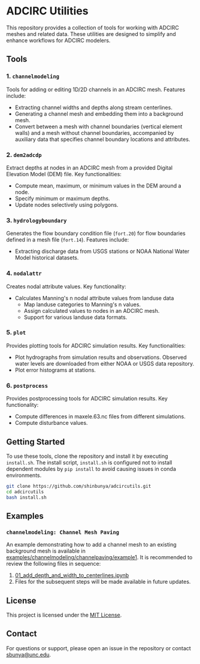 # ADCIRC Utilities

This repository provides a collection of tools for working with ADCIRC meshes and related data. These utilities are designed to simplify and enhance workflows for ADCIRC modelers.

## Tools

### 1. `channelmodeling`
Tools for adding or editing 1D/2D channels in an ADCIRC mesh. Features include:
- Extracting channel widths and depths along stream centerlines.
- Generating a channel mesh and embedding them into a background mesh.
- Convert between a mesh with channel boundaries (vertical element walls) and a mesh without channel boundaries, accompanied by auxiliary data that specifies channel boundary locations and attributes. 

### 2. `dem2adcdp`
Extract depths at nodes in an ADCIRC mesh from a provided Digital Elevation Model (DEM) file. Key functionalities:
- Compute mean, maximum, or minimum values in the DEM around a node.
- Specify minimum or maximum depths.
- Update nodes selectively using polygons.

### 3. `hydrologyboundary`
Generates the flow boundary condition file (`fort.20`) for flow boundaries defined in a mesh file (`fort.14`). Features include:
- Extracting discharge data from USGS stations or NOAA National Water Model historical datasets.

### 4. `nodalattr`
Creates nodal attribute values. Key functionality:
- Calculates Manning's n nodal attribute values from landuse data
  - Map landuse categories to Manning's n values.
  - Assign calculated values to nodes in an ADCIRC mesh.
  - Support for various landuse data formats.

### 5. `plot`
Provides plotting tools for ADCIRC simulation results. Key functionalities:
- Plot hydrographs from simulation results and observations. Observed water levels are downloaded from either NOAA or USGS data repository.
- Plot error histograms at stations.

### 6. `postprocess`
Provides postprocessing tools for ADCIRC simulation results. Key functionality:
- Compute differences in maxele.63.nc files from different simulations.
- Compute disturbance values.

## Getting Started

To use these tools, clone the repository and install it by executing `install.sh`. The install script, `install.sh` is configured not to install dependent modules by `pip install` to avoid causing issues in conda environments.

```bash
git clone https://github.com/shinbunya/adcircutils.git
cd adcircutils
bash install.sh
```

## Examples
### `channelmodeling: Channel Mesh Paving`

An example demonstrating how to add a channel mesh to an existing background mesh is available in [examples/channelmodeling/channelpaving/example1](examples/channelmodeling/channelpaving/example1). It is recommended to review the following files in sequence:

1. [01_add_depth_and_width_to_centerlines.ipynb](examples/channelmodeling/channelpaving/example1/01_add_depth_and_width_to_centerlines.ipynb)
2. Files for the subsequent steps will be made available in future updates.

## License

This project is licensed under the [MIT License](LICENSE).

<!-- ## Contributions

Contributions are welcome! Please submit issues or pull requests to improve the tools. -->

## Contact

For questions or support, please open an issue in the repository or contact sbunya@unc.edu.
